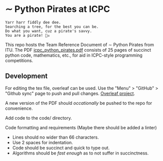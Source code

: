 # $\sim$ Python Pirates at ICPC
```
Yarr harr fiddly dee dee.
Searching a tree, for the best you can be.
Do what you want, cuz a pirate's savvy.
You are a pirate! 🏴‍☠️
```

This repo hosts the Team Reference Document of $\sim$ Python Pirates from ITU. The PDF [icpc_python_pirates.pdf](./icpc_python_pirates.pdf) consists of 25 pages of succinct python code, mathematics, etc., for aid in ICPC-style programming competitions.

## Development
For editing the tex file, overleaf can be used. Use the "Menu" > "GitHub" > "Github sync" page to push and pull changes. [Overleaf project](https://www.overleaf.com/project/637533063bc439148c1de473).

A new version of the PDF should *occationally* be pushed to the repo for convenience.

Add code to the code/ directory.

Code formatting and requirements (Maybe there should be added a linter)
- Lines should no wider than 66 characters.
- Use 2 spaces for indentation.
- Code should be succinct and quick to type out.
- Algorithms should be *fast enough* as to not suffer in succinctness.
